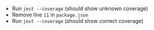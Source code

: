 * Run `jest --coverage` (should show unknown coverage)
* Remove line `11` in `package.json`
* Run `jest --coverage` (should show correct coverage)
